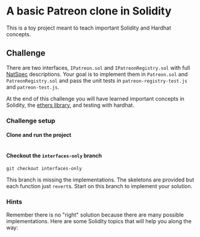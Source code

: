 # A basic Patreon clone in Solidity

This is a toy project meant to teach important Solidity and Hardhat concepts.

## Challenge
There are two interfaces, `IPatreon.sol` and `IPatreonRegistry.sol` with full [NatSpec](https://docs.soliditylang.org/en/v0.8.13/natspec-format.html) descriptions. Your goal is to implement them in `Patreon.sol` and `PatreonRegistry.sol` and pass the unit tests in `patreon-registry-test.js` and `patreon-test.js`.

At the end of this challenge you will have learned important concepts in Solidity, the [ethers library](https://docs.ethers.io/v5/), and testing with hardhat.

### Challenge setup
#### **Clone and run the project**
```
```
#### **Checkout the `interfaces-only` branch**
```
git checkout interfaces-only
```
This branch is missing the implementations. The skeletons are provided but each function just `revert`s. Start on this branch to implement your solution.

### Hints
Remember there is no "right" solution because there are many possible implementations. Here are some Solidity topics that will help you along the way: